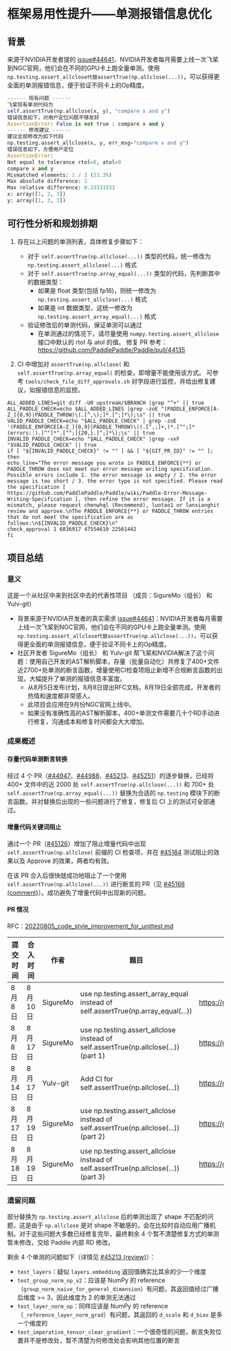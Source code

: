 # 框架易用性提升——单测报错信息优化

## 背景

来源于NVIDIA开发者提的 [issue#44641](https://github.com/PaddlePaddle/Paddle/issues/44641)，NVIDIA开发者每月需要上线一次飞桨到NGC官网，他们会在不同的GPU卡上跑全量单测。使用`np.testing.assert_allclose代替assertTrue(np.allclose(...))`，可以获得更全面的单测报错信息，便于验证不同卡上的Op精度。

```python
------ 现有问题 ------
飞桨现有单测代码为
self.assertTrue(np.allclose(x, y), "compare x and y")
错误信息如下，对用户定位问题不够友好
AssertionError: False is not true : compare x and y
------ 修改建议 ------
建议全部修改为如下代码
np.testing.assert_allclose(x, y, err_msg="compare x and y")
错误信息如下，方便用户定位
AssertionError:
Not equal to tolerance rtol=0, atol=0
compare x and y
Mismatched elements: 1 / 3 (33.3%)
Max absolute difference: 1
Max relative difference: 0.33333333
x: array([1, 2, 3])
y: array([1, 3, 3])
```

## 可行性分析和规划排期

1. 存在以上问题的单测列表，具体修复步骤如下：

   - 对于 `self.assertTrue(np.allclose(...))` 类型的代码，统一修改为 `np.testing.assert_allclose(...)` 格式
   - 对于 `self.assertTrue(np.array_equal(...))` 类型的代码，先判断其中的数据类型：
     - 如果是 float 类型(包括 fp16)，则统一修改为 `np.testing.assert_allclose(...)` 格式
     - 如果是 int 数据类型，这统一修改为 `np.testing.assert_array_equal(...)` 格式
   - 验证修改后的单测代码，保证单测可以通过
     - 在单测通过的情况下，请尽量使用 `numpy.testing.assert_allclose` 接口中默认的 rtol 与 atol 的值。
       修复 PR 参考：https://github.com/PaddlePaddle/Paddle/pull/44135

2. CI 中增加对 `assertTrue(np.allclose(` 和 `self.assertTrue(np.array_equal(` 的检查，即增量不能使用该方式。
   可参考 `tools/check_file_diff_approvals.sh` 对字段进行监控，并给出修复建议，如报错信息的监控。

```shell
ALL_ADDED_LINES=git diff -U0 upstream/$BRANCH |grep "^+" || true
ALL_PADDLE_CHECK=echo $ALL_ADDED_LINES |grep -zoE "(PADDLE_ENFORCE[A-Z_]{0,9}|PADDLE_THROW)\(.[^,\);]*.[^;]*\);\s" || true
VALID_PADDLE_CHECK=echo "$ALL_PADDLE_CHECK" | grep -zoE '(PADDLE_ENFORCE[A-Z_]{0,9}|PADDLE_THROW)\((.[^,;]+,)*.[^";]*(errors::).[^"]*".[^";]{20,}.[^;]*\);\s' || true
INVALID_PADDLE_CHECK=echo "$ALL_PADDLE_CHECK" |grep -vxF "$VALID_PADDLE_CHECK" || true
if [ "${INVALID_PADDLE_CHECK}" != "" ] && [ "${GIT_PR_ID}" != "" ]; then
echo_line="The error message you wrote in PADDLE_ENFORCE{**} or PADDLE_THROW does not meet our error message writing specification. Possible errors include 1. the error message is empty / 2. the error message is too short / 3. the error type is not specified. Please read the specification [ https://github.com/PaddlePaddle/Paddle/wiki/Paddle-Error-Message-Writing-Specification ], then refine the error message. If it is a mismatch, please request chenwhql (Recommend), luotao1 or lanxianghit review and approve.\nThe PADDLE_ENFORCE{**} or PADDLE_THROW entries that do not meet the specification are as follows:\n${INVALID_PADDLE_CHECK}\n"
check_approval 1 6836917 47554610 22561442
fi
```

## 项目总结<a id='summary'></a>
### 意义
这是一个从社区中来到社区中去的代表性项目 （成员：SigureMo（组长） 和 Yulv-git）
- 背景来源于NVIDIA开发者的真实需求 [issue#44641](https://github.com/PaddlePaddle/Paddle/issues/44641)：NVIDIA开发者每月需要上线一次飞桨到NGC官网，他们会在不同的GPU卡上跑全量单测。使用`np.testing.assert_allclose代替assertTrue(np.allclose(...))`，可以获得更全面的单测报错信息，便于验证不同卡上的Op精度。
- 社区开发者 SigureMo（组长） 和 Yulv-git 帮飞桨和NVIDIA解决了这个问题：使用自己开发的AST解析脚本，存量（批量自动化）共修复了400+文件近2700+处单测的断言函数，增量使用CI检查项阻止新增不合规断言函数的出现，大幅提升了单测的报错信息丰富度。
  - 从8月5日发布计划，8月8日提出RFC文档，8月19日全部完成，开发者的热情和速度都非常感人。
  - 此项目会应用在9月份NGC官网上线中。
  - 如果没有准确性高的AST解析脚本，400+单测文件需要几十个RD手动进行修复，沟通成本和修复时间都会大大增加。

### 成果概述

#### 存量代码单测断言转换

经过 4 个 PR（[#44947](https://github.com/PaddlePaddle/Paddle/pull/44947)、[#44988](https://github.com/PaddlePaddle/Paddle/pull/44988)、[#45213](https://github.com/PaddlePaddle/Paddle/pull/45213)、[#45251](https://github.com/PaddlePaddle/Paddle/pull/45251)）的逐步替换，已经将 400+ 文件中的近 2000 处 `self.assertTrue(np.allclose(...))` 和 700+ 处 `self.assertTrue(np.array_equal(...))` 替换为合适的 `np.testing` 模块下的断言函数。并对替换后出现的一些问题进行了修复，修复后 CI 上的测试可全部通过。

#### 增量代码关键词阻止

通过一个 PR（[#45126](https://github.com/PaddlePaddle/Paddle/pull/45126)）增加了阻止增量代码中出现 `self.assertTrue(np.allclose(` 前缀的 CI 检查项，并在 [#45184](https://github.com/PaddlePaddle/Paddle/pull/45184) 测试阻止的效果以及 Approve 的效果，两者均有效。

在该 PR 合入后很快就成功地阻止了一个使用 `self.assertTrue(np.allclose(...))` 进行断言的 PR（见 [#45168 (comment)](https://github.com/PaddlePaddle/Paddle/pull/45168#discussion_r948767123)）。成功避免了增量代码中出现新的问题。

#### PR 情况


RFC：[20220805_code_style_improvement_for_unittest.md](https://github.com/PaddlePaddle/community/blob/master/rfcs/CodeStyle/20220805_code_style_improvement_for_unittest.md)


| 提交时间   | 合入时间   | 作者     | 题目                                                                                 | 链接                                              |
| ---------- | ---------- | -------- | ------------------------------------------------------------------------------------ | ------------------------------------------------- |
| 8 月 8 日  | 8 月 10 日 | SigureMo | use np.testing.assert_array_equal instead of self.assertTrue(np.array_equal(...))    | https://github.com/PaddlePaddle/Paddle/pull/44947 |
| 8 月 8 日  | 8 月 17 日 | SigureMo | use np.testing.assert_allclose instead of self.assertTrue(np.allclose(...)) (part 1) | https://github.com/PaddlePaddle/Paddle/pull/44988 |
| 8 月 14 日 | 8 月 17 日 | Yulv-git | Add CI for self.assertTrue(np.allclose(...))                                         | https://github.com/PaddlePaddle/Paddle/pull/45126 |
| 8 月 17 日 | 8 月 19 日 | SigureMo | use np.testing.assert_allclose instead of self.assertTrue(np.allclose(...)) (part 2) | https://github.com/PaddlePaddle/Paddle/pull/45213 |
| 8 月 18 日 | 8 月 19 日 | SigureMo | use np.testing.assert_allclose instead of self.assertTrue(np.allclose(...)) (part 3) | https://github.com/PaddlePaddle/Paddle/pull/45251 |

### 遗留问题

部分替换为 `np.testing.assert_allclose` 后的单测出现了 shape 不匹配的问题，这是由于 `np.allclose` 是对 shape 不敏感的，会在比较时自动应用广播机制。对于这些问题大多数已经修复完毕，最终剩余 4 个暂不清楚修复方式的单测暂未修改，交给 Paddle 内部 RD 修改。

剩余 4 个单测的问题如下（详情见 [#45213 (review)](https://github.com/PaddlePaddle/Paddle/pull/45213#pullrequestreview-1076390386)）：

- `test_layers`：疑似 `layers.embedding` 返回值确实比其余的少一个维度
- `test_group_norm_op_v2`：应该是 NumPy 的 reference（`group_norm_naive_for_general_dimension`）有问题，其返回值经过广播后维度 >= 3，因此维度为 2 的单测无法通过
- `test_layer_norm_op`：同样应该是 NumPy 的 reference（`_reference_layer_norm_grad`）有问题，其返回的 `d_scale` 和 `d_bias` 是多一个维度的
- `test_imperative_tensor_clear_gradient`：一个很奇怪的问题，断言失败位置并不是修改处，暂不清楚为何修改处会影响其他位置的断言

